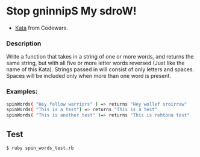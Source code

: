 # Stop gninnipS My sdroW!

- [Kata](https://www.codewars.com/kata/5264d2b162488dc400000001) from Codewars.

### Description

Write a function that takes in a string of one or more words, and returns the same string, but with all five or more letter words reversed (Just like the name of this Kata). Strings passed in will consist of only letters and spaces. Spaces will be included only when more than one word is present.

### Examples:

```bash
spinWords( "Hey fellow warriors" ) => returns "Hey wollef sroirraw" 
spinWords( "This is a test") => returns "This is a test" 
spinWords( "This is another test" )=> returns "This is rehtona test"
```

## Test
```bash
$ ruby spin_words_test.rb
```
